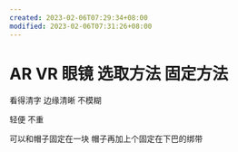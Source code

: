 ```yaml
---
created: 2023-02-06T07:29:34+08:00
modified: 2023-02-06T07:31:26+08:00
---
```


# AR VR 眼镜 选取方法 固定方法

看得清字 边缘清晰 不模糊

轻便 不重

可以和帽子固定在一块 帽子再加上个固定在下巴的绑带

